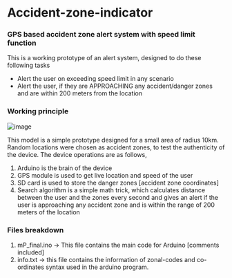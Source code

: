 # Accident-zone-indicator
### GPS based accident zone alert system with speed limit function
This is a working prototype of an alert system, designed to do these following tasks
- Alert the user on exceeding speed limit in any scenario
- Alert the user, if they are APPROACHING any accident/danger zones and are within 200 meters from the location

### Working principle

![image](https://user-images.githubusercontent.com/95964781/226907081-22a6db7b-12f6-4604-b967-ba79de36c930.png)

This model is a simple prototype designed for a small area of radius 10km. Random locations were chosen as accident zones, to test the authenticity of the device.
The device operations are as follows,
1. Arduino is the brain of the device
2. GPS module is used to get live location and speed of the user
3. SD card is used to store the danger zones [accident zone coordinates]
4. Search algorithm is a simple math trick, which calculates distance between the user and the zones every second and gives an alert if the user is approaching any accident zone and is within the range of 200 meters of the location

### Files breakdown
1. mP_final.ino -> This file contains the main code for Arduino [comments included]
2. info.txt -> this file contains the information of zonal-codes and co-ordinates syntax used in the arduino program.
